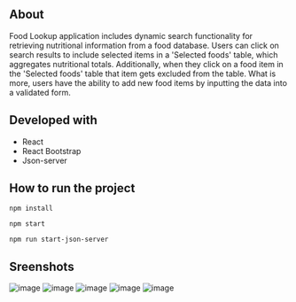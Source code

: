 ## About
Food Lookup application includes dynamic search functionality for retrieving nutritional information from a food database. Users can click on search results to include selected items in a 'Selected foods' table, which aggregates nutritional totals. Additionally, when they click on a food item in the 'Selected foods' table that item gets excluded from the table. What is more, users have the ability to add new food items by inputting the data into a validated form.

## Developed with
* React
* React Bootstrap
* Json-server

## How to run the project
```
npm install
```
```
npm start
```
```
npm run start-json-server
```
## Sreenshots
![image](https://github.com/maria-pashkulova/food-lookup/assets/132500391/68fbdbde-5af4-4023-8d0b-98aa23838020)
![image](https://github.com/maria-pashkulova/food-lookup/assets/132500391/aaa42f37-5622-434e-a1d9-42eec5da3d5b)
![image](https://github.com/maria-pashkulova/food-lookup/assets/132500391/d296e7bd-48da-4c35-97c8-d47e328e0ee1)
![image](https://github.com/maria-pashkulova/food-lookup/assets/132500391/43b76420-0bc9-43cc-af1c-025853b2f5d9)
![image](https://github.com/maria-pashkulova/food-lookup/assets/132500391/3c571734-bfb4-4579-8c3b-37d15d2f1e8d)





